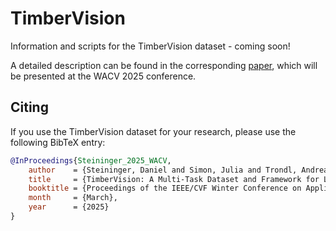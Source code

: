 # TimberVision
Information and scripts for the TimberVision dataset - coming soon!

A detailed description can be found in the corresponding [paper](https://arxiv.org/pdf/2501.07360v1), which will be presented at the WACV 2025 conference.

## Citing
If you use the TimberVision dataset for your research, please use the following BibTeX entry:

```BibTeX
@InProceedings{Steininger_2025_WACV,
    author    = {Steininger, Daniel and Simon, Julia and Trondl, Andreas and Murschitz, Markus},
    title     = {TimberVision: A Multi-Task Dataset and Framework for Log-Component Segmentation and Tracking in Autonomous Forestry Operations},
    booktitle = {Proceedings of the IEEE/CVF Winter Conference on Applications of Computer Vision (WACV)},
    month     = {March},
    year      = {2025}
}
```
